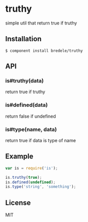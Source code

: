 
# truthy

  simple util that return true if truthy

## Installation

    $ component install bredele/truthy

## API

### is#truthy(data)

  return true if truthy

### is#defined(data)

  return false if undefined

### is#type(name, data)

  return true if data is type of name


## Example
```js
var is = require('is');

is.truthy(true);
is.defined(undefined);
is.type('string', 'something');
```

## License

  MIT
